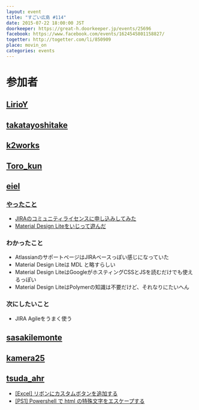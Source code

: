```yaml
---
layout: event
title: "すごい広島 #114"
date: 2015-07-22 18:00:00 JST
doorkeeper: https://great-h.doorkeeper.jp/events/25696
facebook: https://www.facebook.com/events/1624545801158827/
togetter: http://togetter.com/li/850909
place: movin_on
categories: events
---
```


# 参加者


## [LirioY](http://twitter.com/LirioY)


## [takatayoshitake](http://twitter.com/takatayoshitake)


## [k2works](https://github.com/k2works)


## [Toro_kun](https://twitter.com/Toro_kun)


## [eiel](http://eiel.info/)

### [やったこと](https://github.com/great-h/great-h.github.io/issues/1667)

* [JIRAのコミュニティライセンスに申し込みしてみた](https://www.atlassian.com/ja/software/views/open-source-license-request)
* [Material Design Liteをいじって遊んだ](http://www.getmdl.io)

### わかったこと

* AtlassianのサポートページはJIRAベースっぽい感じになっていた
* Material Design Liteは MDL と略すらしい
* Material Design LiteはGoogleがホスティングCSSとJSを読むだけでも使えるっぽい
* Material Design LiteはPolymerの知識は不要だけど、それなりにたいへん

### 次にしたいこと

* JIRA Agileをうまく使う


## [sasakilemonte](https://github.com/sasakilemonte)


## [kamera25](https://github.com/kamera25)


## [tsuda_ahr](http://twitter.com/tsuda_ahr)

* [\[Excel\] リボンにカスタムボタンを追加する](http://ooltcloud.expressweb.jp/201507/article_24001733.html)
* [\[PS1\] Powershell で html の特殊文字をエスケープする](http://ooltcloud.expressweb.jp/201507/article_24001927.html)
